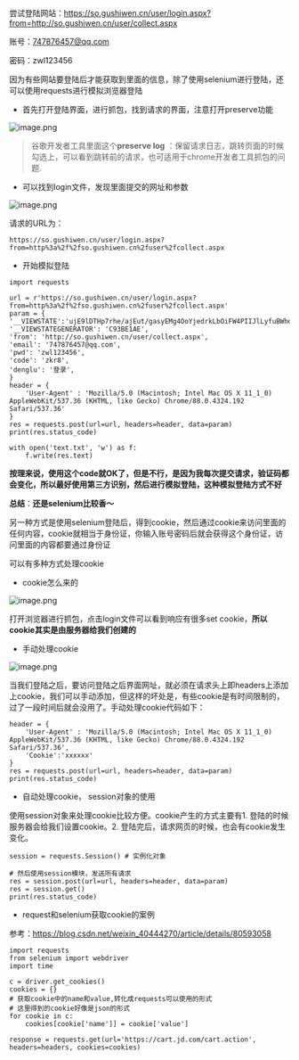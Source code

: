 尝试登陆网站：https://so.gushiwen.cn/user/login.aspx?from=http://so.gushiwen.cn/user/collect.aspx

账号：747876457@qq.com

密码：zwl123456

因为有些网站要登陆后才能获取到里面的信息，除了使用selenium进行登陆，还可以使用requests进行模拟浏览器登陆

- 首先打开登陆界面，进行抓包，找到请求的界面，注意打开preserve功能

![image.png](http://ww1.sinaimg.cn/large/005KJzqrgy1gozn1v4h5tj327y0mkn5t.jpg)

> 谷歌开发者工具里面这个**preserve log** ：保留请求日志，跳转页面的时候勾选上，可以看到跳转前的请求，也可适用于chrome开发者工具抓包的问题.

- 可以找到login文件，发现里面提交的网址和参数

![image.png](http://ww1.sinaimg.cn/large/005KJzqrgy1gozn4h716qj31ag0viwnl.jpg)

请求的URL为：

```
https://so.gushiwen.cn/user/login.aspx?from=http%3a%2f%2fso.gushiwen.cn%2fuser%2fcollect.aspx
```

- 开始模拟登陆

```
import requests

url = r'https://so.gushiwen.cn/user/login.aspx?from=http%3a%2f%2fso.gushiwen.cn%2fuser%2fcollect.aspx'
param = {
'__VIEWSTATE':'ujE9lDTHp7rhe/ajEut/gasyEMg4OoYjedrkLbOiFW4PIIJlLyfuBWhdMRMzecxrOAEYE1exKK1o5Yr2BBgsodu82mXBSAohVL51nfGtFf96xgmbqSf8jQNGuBA=',
'__VIEWSTATEGENERATOR': 'C93BE1AE',
'from': 'http://so.gushiwen.cn/user/collect.aspx',
'email': '747876457@qq.com',
'pwd': 'zwl123456',
'code': 'zkr8',
'denglu': '登录',
}
header = {
    'User-Agent' : 'Mozilla/5.0 (Macintosh; Intel Mac OS X 11_1_0) AppleWebKit/537.36 (KHTML, like Gecko) Chrome/88.0.4324.192 Safari/537.36'
}
res = requests.post(url=url, headers=header, data=param)
print(res.status_code)

with open('text.txt', 'w') as f:
    f.write(res.text)
```

**按理来说，使用这个code就OK了，但是不行，是因为我每次提交请求，验证码都会变化，所以最好使用第三方识别，然后进行模拟登陆，这种模拟登陆方式不好**

**总结**：**还是selenium比较香～**

另一种方式是使用selenium登陆后，得到cookie，然后通过cookie来访问里面的任何内容，cookie就相当于身份证，你输入账号密码后就会获得这个身份证，访问里面的内容都要通过身份证

可以有多种方式处理cookie

- cookie怎么来的

![image.png](http://ww1.sinaimg.cn/large/005KJzqrgy1gp01dp89a4j326o0xox4o.jpg)

打开浏览器进行抓包，点击login文件可以看到响应有很多set cookie，**所以cookie其实是由服务器给我们创建的**

- 手动处理cookie

![image.png](http://ww1.sinaimg.cn/large/005KJzqrgy1gp01gkbkjhj326o13ktkj.jpg)

当我们登陆之后，要访问登陆之后界面网址，就必须在请求头上即headers上添加上cookie，我们可以手动添加，但这样的坏处是，有些cookie是有时间限制的，过了一段时间后就会没用了。手动处理cookie代码如下：

```
header = {
    'User-Agent' : 'Mozilla/5.0 (Macintosh; Intel Mac OS X 11_1_0) AppleWebKit/537.36 (KHTML, like Gecko) Chrome/88.0.4324.192 Safari/537.36',
    'Cookie':'xxxxxx'
}
res = requests.post(url=url, headers=header, data=param)
print(res.status_code)
```

- 自动处理cookie， session对象的使用

使用session对象来处理cookie比较方便。cookie产生的方式主要有1. 登陆的时候服务器会给我们设置cookie。2. 登陆完后，请求网页的时候，也会有cookie发生变化。

```
session = requests.Session() # 实例化对象

# 然后使用session模块，发送所有请求
res = session.post(url=url, headers=header, data=param)
res = session.get()
print(res.status_code)
```

- request和selenium获取cookie的案例

参考：https://blog.csdn.net/weixin_40444270/article/details/80593058

```
import requests
from selenium import webdriver
import time

c = driver.get_cookies()
cookies = {}
# 获取cookie中的name和value,转化成requests可以使用的形式
# 这里得到的cookie好像是json的形式
for cookie in c:
    cookies[cookie['name']] = cookie['value']
    
response = requests.get(url='https://cart.jd.com/cart.action', headers=headers, cookies=cookies)
```

